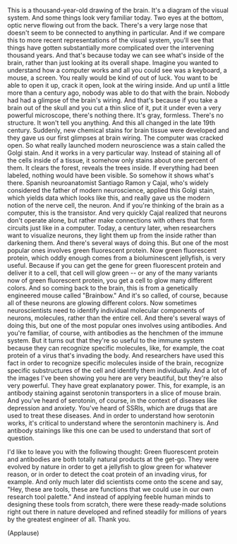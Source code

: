 
This is a thousand-year-old drawing of the brain.
It&#39;s a diagram of the visual system.
And some things look very familiar today.
Two eyes at the bottom, optic nerve flowing out from the back.
There&#39;s a very large nose
that doesn&#39;t seem to be connected to anything in particular.
And if we compare this
to more recent representations of the visual system,
you&#39;ll see that things have gotten substantially more complicated
over the intervening thousand years.
And that&#39;s because today we can see what&#39;s inside of the brain,
rather than just looking at its overall shape.
Imagine you wanted to understand how a computer works
and all you could see was a keyboard, a mouse, a screen.
You really would be kind of out of luck.
You want to be able to open it up, crack it open,
look at the wiring inside.
And up until a little more than a century ago,
nobody was able to do that with the brain.
Nobody had had a glimpse of the brain&#39;s wiring.
And that&#39;s because if you take a brain out of the skull
and you cut a thin slice of it,
put it under even a very powerful microscope,
there&#39;s nothing there.
It&#39;s gray, formless.
There&#39;s no structure. It won&#39;t tell you anything.
And this all changed in the late 19th century.
Suddenly, new chemical stains for brain tissue were developed
and they gave us our first glimpses at brain wiring.
The computer was cracked open.
So what really launched modern neuroscience
was a stain called the Golgi stain.
And it works in a very particular way.
Instead of staining all of the cells inside of a tissue,
it somehow only stains about one percent of them.
It clears the forest, reveals the trees inside.
If everything had been labeled, nothing would have been visible.
So somehow it shows what&#39;s there.
Spanish neuroanatomist Santiago Ramon y Cajal,
who&#39;s widely considered the father of modern neuroscience,
applied this Golgi stain, which yields data which looks like this,
and really gave us the modern notion of the nerve cell, the neuron.
And if you&#39;re thinking of the brain as a computer,
this is the transistor.
And very quickly Cajal realized
that neurons don&#39;t operate alone,
but rather make connections with others
that form circuits just like in a computer.
Today, a century later, when researchers want to visualize neurons,
they light them up from the inside rather than darkening them.
And there&#39;s several ways of doing this.
But one of the most popular ones
involves green fluorescent protein.
Now green fluorescent protein,
which oddly enough comes from a bioluminescent jellyfish,
is very useful.
Because if you can get the gene for green fluorescent protein
and deliver it to a cell,
that cell will glow green --
or any of the many variants now of green fluorescent protein,
you get a cell to glow many different colors.
And so coming back to the brain,
this is from a genetically engineered mouse called &quot;Brainbow.&quot;
And it&#39;s so called, of course,
because all of these neurons are glowing different colors.
Now sometimes neuroscientists need to identify
individual molecular components of neurons, molecules,
rather than the entire cell.
And there&#39;s several ways of doing this,
but one of the most popular ones
involves using antibodies.
And you&#39;re familiar, of course,
with antibodies as the henchmen of the immune system.
But it turns out that they&#39;re so useful to the immune system
because they can recognize specific molecules,
like, for example, the coat protein
of a virus that&#39;s invading the body.
And researchers have used this fact
in order to recognize specific molecules inside of the brain,
recognize specific substructures of the cell
and identify them individually.
And a lot of the images I&#39;ve been showing you here are very beautiful,
but they&#39;re also very powerful.
They have great explanatory power.
This, for example, is an antibody staining
against serotonin transporters in a slice of mouse brain.
And you&#39;ve heard of serotonin, of course,
in the context of diseases like depression and anxiety.
You&#39;ve heard of SSRIs,
which are drugs that are used to treat these diseases.
And in order to understand how serotonin works,
it&#39;s critical to understand where the serontonin machinery is.
And antibody stainings like this one
can be used to understand that sort of question.

I&#39;d like to leave you with the following thought:
Green fluorescent protein and antibodies
are both totally natural products at the get-go.
They were evolved by nature
in order to get a jellyfish to glow green for whatever reason,
or in order to detect the coat protein of an invading virus, for example.
And only much later did scientists come onto the scene
and say, &quot;Hey, these are tools,
these are functions that we could use
in our own research tool palette.&quot;
And instead of applying feeble human minds
to designing these tools from scratch,
there were these ready-made solutions right out there in nature
developed and refined steadily for millions of years
by the greatest engineer of all.
Thank you.

(Applause)

